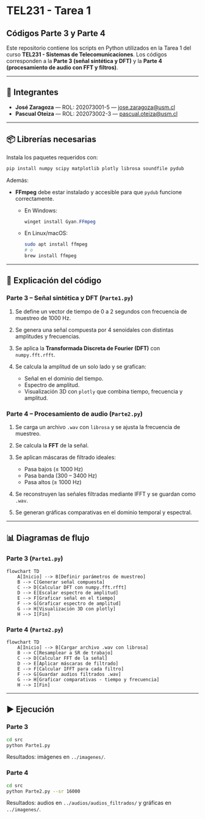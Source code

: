 # TEL231 - Tarea 1

## Códigos Parte 3 y Parte 4

Este repositorio contiene los scripts en Python utilizados en la Tarea 1 del curso **TEL231 - Sistemas de Telecomunicaciones**.
Los códigos corresponden a la **Parte 3 (señal sintética y DFT)** y la **Parte 4 (procesamiento de audio con FFT y filtros)**.

---

## 👥 Integrantes

* **José Zaragoza** — ROL: 202073001-5 — [jose.zaragoza@usm.cl](mailto:jose.zaragoza@usm.cl)
* **Pascual Oteiza** — ROL: 202073002-3 — [pascual.oteiza@usm.cl](mailto:pascual.oteiza@usm.cl)

---

## 📦 Librerías necesarias

Instala los paquetes requeridos con:

```bash
pip install numpy scipy matplotlib plotly librosa soundfile pydub
```

Además:

* **FFmpeg** debe estar instalado y accesible para que `pydub` funcione correctamente.

  * En Windows:

    ```powershell
    winget install Gyan.FFmpeg
    ```
  * En Linux/macOS:

    ```bash
    sudo apt install ffmpeg
    # o
    brew install ffmpeg
    ```

---

## 📝 Explicación del código

### Parte 3 – Señal sintética y DFT (`Parte1.py`)

1. Se define un vector de tiempo de 0 a 2 segundos con frecuencia de muestreo de 1000 Hz.
2. Se genera una señal compuesta por 4 senoidales con distintas amplitudes y frecuencias.
3. Se aplica la **Transformada Discreta de Fourier (DFT)** con `numpy.fft.rfft`.
4. Se calcula la amplitud de un solo lado y se grafican:

   * Señal en el dominio del tiempo.
   * Espectro de amplitud.
   * Visualización 3D con `plotly` que combina tiempo, frecuencia y amplitud.

### Parte 4 – Procesamiento de audio (`Parte2.py`)

1. Se carga un archivo `.wav` con `librosa` y se ajusta la frecuencia de muestreo.
2. Se calcula la **FFT** de la señal.
3. Se aplican máscaras de filtrado ideales:

   * Pasa bajos (≤ 1000 Hz)
   * Pasa banda (300 – 3400 Hz)
   * Pasa altos (≥ 1000 Hz)
4. Se reconstruyen las señales filtradas mediante IFFT y se guardan como `.wav`.
5. Se generan gráficas comparativas en el dominio temporal y espectral.

---

## 📊 Diagramas de flujo

### Parte 3 (`Parte1.py`)

```mermaid
flowchart TD
    A[Inicio] --> B[Definir parámetros de muestreo]
    B --> C[Generar señal compuesta]
    C --> D[Calcular DFT con numpy.fft.rfft]
    D --> E[Escalar espectro de amplitud]
    E --> F[Graficar señal en el tiempo]
    F --> G[Graficar espectro de amplitud]
    G --> H[Visualización 3D con plotly]
    H --> I[Fin]
```

### Parte 4 (`Parte2.py`)
```mermaid
flowchart TD
    A[Inicio] --> B[Cargar archivo .wav con librosa]
    B --> C[Resamplear a SR de trabajo]
    C --> D[Calcular FFT de la señal]
    D --> E[Aplicar máscaras de filtrado]
    E --> F[Calcular IFFT para cada filtro]
    F --> G[Guardar audios filtrados .wav]
    G --> H[Graficar comparativas - tiempo y frecuencia]
    H --> I[Fin]
```

---

## ▶️ Ejecución

### Parte 3

```bash
cd src
python Parte1.py
```

Resultados: imágenes en `../imagenes/`.

### Parte 4

```bash
cd src
python Parte2.py --sr 16000
```

Resultados: audios en `../audios/audios_filtrados/` y gráficas en `../imagenes/`.
